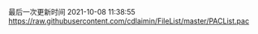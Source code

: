 最后一次更新时间 2021-10-08 11:38:55
https://raw.githubusercontent.com/cdlaimin/FileList/master/PACList.pac

